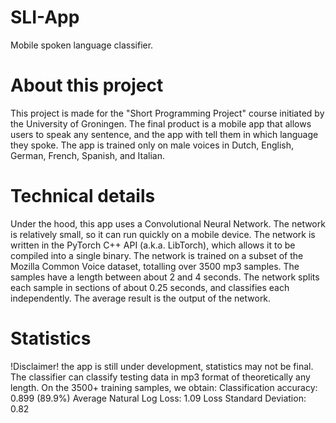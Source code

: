 # SLI-App
Mobile spoken language classifier.

# About this project
This project is made for the "Short Programming Project" course initiated by the University of Groningen. The final product is a mobile app that allows users to speak any sentence, and the app with tell them in which language they spoke. The app is trained only on male voices in Dutch, English, German, French, Spanish, and Italian. 

# Technical details
Under the hood, this app uses a Convolutional Neural Network. The network is relatively small, so it can run quickly on a mobile device. The network is written in the PyTorch C++ API (a.k.a. LibTorch), which allows it to be compiled into a single binary. 
The network is trained on a subset of the Mozilla Common Voice dataset, totalling over 3500 mp3 samples. The samples have a length between about 2 and 4 seconds. The network splits each sample in sections of about 0.25 seconds, and classifies each independently. The average result is the output of the network.

# Statistics
!Disclaimer! the app is still under development, statistics may not be final.
The classifier can classify testing data in mp3 format of theoretically any length. On the 3500+ training samples, we obtain:
 Classification accuracy: 0.899 (89.9%)
 Average Natural Log Loss: 1.09
 Loss Standard Deviation: 0.82
